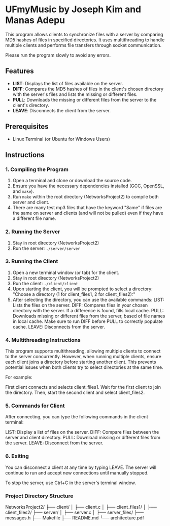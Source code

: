 # UFmyMusic by Joseph Kim and Manas Adepu

This program allows clients to synchronize files with a server by comparing MD5 hashes of files in specified directories. It uses multithreading to handle multiple clients and performs file transfers through socket communication.

Please run the program slowly to avoid any errors.

## Features

- **LIST**: Displays the list of files available on the server.
- **DIFF**: Compares the MD5 hashes of files in the client's chosen directory with the server's files and lists the missing or different files.
- **PULL**: Downloads the missing or different files from the server to the client's directory.
- **LEAVE**: Disconnects the client from the server.

## Prerequisites

- Linux Terminal (or Ubuntu for Windows Users)

## Instructions

### 1. Compiling the Program

1. Open a terminal and clone or download the source code.
2. Ensure you have the necessary dependencies installed (GCC, OpenSSL, and `make`).
3. Run `make` within the root directory (NetworksProject2) to compile 
both server and client.
4. There are many test mp3 files that have the keyword "Same" if files are the same on server and clients (and will not be pulled) even if they have a different file name.

### 2. Running the Server

1. Stay in root directory (NetworksProject2)
2. Run the server: `./server/server`

### 3. Running the Client

1. Open a new terminal window (or tab) for the client.
2. Stay in root directory (NetworksProject2)
3. Run the client: `./client/client`
4. Upon starting the client, you will be prompted to select a directory:
"Choose a directory (1 for client_files1, 2 for client_files2):"
5. After selecting the directory, you can use the available commands:
LIST: Lists the files on the server.
DIFF: Compares files in your chosen directory with the server. If a difference is found, fills local cache.
PULL: Downloads missing or different files from the server, based of file names in local cache. Make sure to run DIFF before PULL to correctly populate cache.
LEAVE: Disconnects from the server.

### 4. Multithreading Instructions
This program supports multithreading, allowing multiple clients to connect to the server concurrently. However, when running multiple clients, ensure each client joins a directory before starting another client. This prevents potential issues when both clients try to select directories at the same time.

For example:

First client connects and selects client_files1.
Wait for the first client to join the directory.
Then, start the second client and select client_files2.

### 5. Commands for Client
After connecting, you can type the following commands in the client terminal:

LIST: Display a list of files on the server.
DIFF: Compare files between the server and client directory.
PULL: Download missing or different files from the server.
LEAVE: Disconnect from the server.

### 6. Exiting
You can disconnect a client at any time by typing LEAVE. The server will continue to run and accept new connections until manually stopped.

To stop the server, use Ctrl+C in the server's terminal window.

### Project Directory Structure

NetworksProject2/
├── client/
│   ├── client.c
│   ├── client_files1/
│   ├── client_files2/
├── server/
│   ├── server.c
│   ├── server_files/
├── messages.h
├── Makefile
├── README.md
└── architecture.pdf
